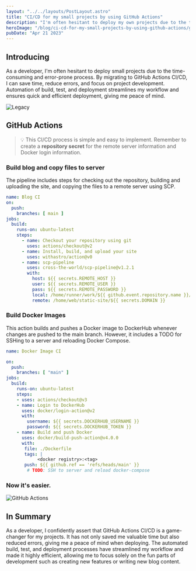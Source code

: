 ```yaml
---
layout: "../../layouts/PostLayout.astro"
title: "CI/CD for my small projects by using GitHub Actions"
description: "I'm often hesitant to deploy my own projects due to the time-consuming and error-prone process. By migrating to GitHub Actions CI/CD, I can save time, reduce errors, and focus on project development..."
heroImage: "/blog/ci-cd-for-my-small-projects-by-using-github-actions/github-actions.png"
pubDate: "Apr 21 2023"
---
```

## Introducing

As a developer, I'm often hesitant to deploy small projects due to the time-consuming and error-prone process. By migrating to GitHub Actions CI/CD, I can save time, reduce errors, and focus on project development. Automation of build, test, and deployment streamlines my workflow and ensures quick and efficient deployment, giving me peace of mind.

![Legacy](/blog/ci-cd-for-my-small-projects-by-using-github-actions/legacy.png)
## GitHub Actions
> 💡
> This CI/CD process is simple and easy to implement. 
> Remember to create a **repository secret** for the remote server information and Docker login information.

### Build blog and copy files to server

The pipeline includes steps for checking out the repository, building and uploading the site, and copying the files to a remote server using SCP.

```yaml
name: Blog CI
on:
  push:
    branches: [ main ]
jobs:
  build:
    runs-on: ubuntu-latest
    steps:
      - name: Checkout your repository using git
        uses: actions/checkout@v2          
      - name: Install, build, and upload your site
        uses: withastro/action@v0
      - name: scp-pipeline
        uses: cross-the-world/scp-pipeline@v1.2.1
        with:
          host: ${{ secrets.REMOTE_HOST }}
          user: ${{ secrets.REMOTE_USER }}
          pass: ${{ secrets.REMOTE_PASSWORD }}
          local: /home/runner/work/${{ github.event.repository.name }}/${{ github.event.repository.name }}/dist/*
          remote: /home/web/static-site/${{ secrets.DOMAIN }}
```

### Build Docker Images

This action builds and pushes a Docker image to DockerHub whenever changes are pushed to the main branch. However, it includes a TODO for SSHing to a server and reloading Docker Compose.

```yaml
name: Docker Image CI

on:
  push:
    branches: [ "main" ]
jobs:
  build:
    runs-on: ubuntu-latest
    steps:
    - uses: actions/checkout@v3
    - name: Login to DockerHub
      uses: docker/login-action@v2
      with:
        username: ${{ secrets.DOCKERHUB_USERNAME }}
        password: ${{ secrets.DOCKERHUB_TOKEN }}
    - name: Build and push Docker
      uses: docker/build-push-action@v4.0.0
      with:
       file: ./Dockerfile
       tags: |
            <docker registry>:<tag>
       push: ${{ github.ref == 'refs/heads/main' }}
		# TODO: SSH to server and reload docker-compose
```

### Now it's easier.

![GitHub Actions](/blog/ci-cd-for-my-small-projects-by-using-github-actions/github-actions.png)

## In Summary

As a developer, I confidently assert that GitHub Actions CI/CD is a game-changer for my projects. It has not only saved me valuable time but also reduced errors, giving me a peace of mind when deploying. The automated build, test, and deployment processes have streamlined my workflow and made it highly efficient, allowing me to focus solely on the fun parts of development such as creating new features or writing new blog content.